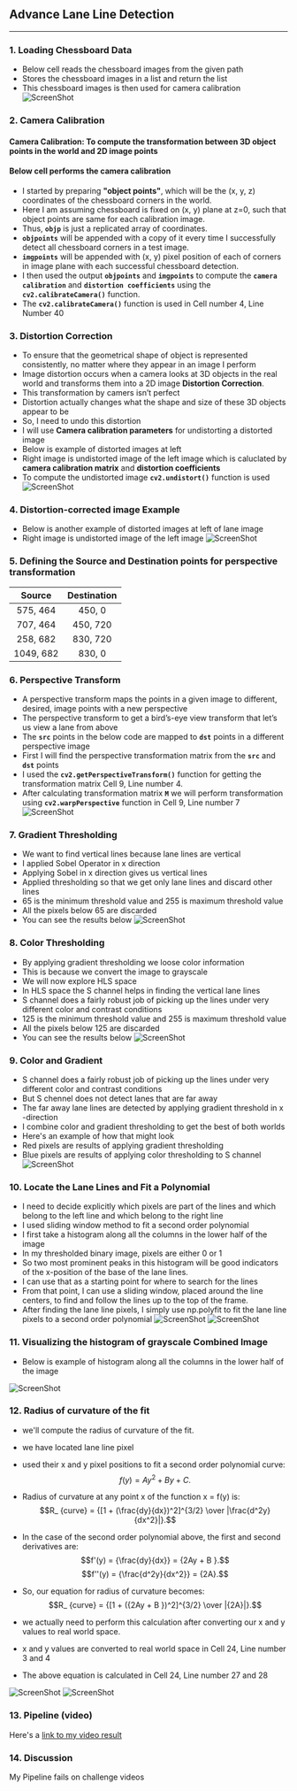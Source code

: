 ## **Advance Lane Line Detection** 
---
[image01]: ./images/Chess_Image.PNG
[image02]: ./images/Correct_Distortion.PNG
[image03]: ./images/Birds_Eye.PNG
[image04]: ./images/Gradient_Thresholding.PNG
[image05]: ./images/S_Thresholding.PNG
[image06]: ./images/Combined.PNG
[image07]: ./images/Sliding_Window.PNG
[image08]: ./images/Sliding_Window_1.PNG
[image09]: ./images/Chess_Corrected.PNG
[image10]: ./images/Mapping_Lanes.PNG
[image11]: ./images/Radius.PNG
[image12]: ./images/Histogram.PNG



### 1. Loading Chessboard Data

- Below cell reads the chessboard images from the given path
- Stores the chessboard images in a list and return the list
- This chessboard images is then used for camera calibration
![ScreenShot][image01]


### 2. Camera Calibration


#### Camera Calibration: To compute the transformation between 3D object points in the world and 2D image points

#### Below cell performs the camera calibration

- I started by preparing **"object points"**, which will be the (x, y, z) coordinates of the chessboard corners in the world.
- Here I am assuming chessboard is fixed on (x, y) plane at z=0, such that object points are same for each calibration image.
- Thus, **`objp`** is just a replicated array of coordinates.
- **`objpoints`** will be appended with a copy of it every time I successfully detect all chessboard corners in a test image.
- **`imgpoints`** will be appended with (x, y) pixel position of each of corners in image plane with each successful chessboard detection.
- I then used the output **`objpoints`** and **`imgpoints`** to compute the **`camera calibration`** and **`distortion coefficients`** using the **`cv2.calibrateCamera()`** function.
- The **`cv2.calibrateCamera()`** function is used in Cell number 4, Line Number 40

### 3. Distortion Correction

- To ensure that the geometrical shape of object is represented consistently, no matter where they appear in an image I perform 
- Image distortion occurs when a camera looks at 3D objects in the real world and transforms them into a 2D image **Distortion Correction**.
- This transformation by camers isn’t perfect
- Distortion actually changes what the shape and size of these 3D objects appear to be
- So, I need to undo this distortion
- I will use **Camera calibration parameters** for undistorting a distorted image
- Below is example of distorted images at left 
- Right image is undistorted image of the left image which is caluclated by **camera calibration matrix** and **distortion coefficients**
- To compute the undistorted image  **`cv2.undistort()`** function is used
![ScreenShot][image09]


### 4. Distortion-corrected image Example
- Below is another example of distorted images at left of lane image 
- Right image is undistorted image of the left image
![ScreenShot][image02]

### 5. Defining the Source and Destination points for perspective transformation


| Source         | Destination   | 
|:-------------: |:-------------:| 
| 575,  464      | 450, 0        | 
| 707,  464      | 450, 720      |
| 258,  682      | 830, 720      |
| 1049, 682      | 830, 0        |




### 6. Perspective Transform

- A perspective transform maps the points in a given image to different, desired, image points with a new perspective
- The perspective transform to get a bird’s-eye view transform that let’s us view a lane from above
- The **`src`** points in the below code are mapped to **`dst`** points in a different perspective image 
- First I will find the perspective transformation matrix from the **`src`** and **`dst`** points
- I used the **`cv2.getPerspectiveTransform()`** function for getting the transformation matrix Cell 9, Line number 4.
- After calculating transformation matrix **`M`** we will perform transformation using **`cv2.warpPerspective`** function in Cell 9, Line number 7 
![ScreenShot][image03]



### 7. Gradient Thresholding 

- We want to find vertical lines because lane lines are vertical
- I applied Sobel Operator in x direction
- Applying Sobel in x direction gives us vertical lines
- Applied thresholding so that we get only lane lines and discard other lines
- 65 is the minimum threshold value and 255 is maximum threshold value
- All the pixels below 65 are discarded
- You can see the results below
![ScreenShot][image04]

 
### 8. Color Thresholding

- By applying gradient thresholding we loose color information
- This is because we convert the image to grayscale
- We will now explore HLS space
- In HLS space the S channel helps in finding the vertical lane lines
- S channel does a fairly robust job of picking up the lines under very different color and contrast conditions
- 125 is the minimum threshold value and 255 is maximum threshold value
- All the pixels below 125 are discarded
- You can see the results below
![ScreenShot][image05]


### 9. Color and Gradient

- S channel does a fairly robust job of picking up the lines under very different color and contrast conditions
- But S chennel does not detect lanes that are far away
- The far away lane lines are detected by applying gradient threshold in x -direction
- I combine color and gradient thresholding to get the best of both worlds
- Here's an example of how that might look
- Red pixels are results of applying gradient thresholding
- Blue pixels are results of applying color thresholding to S channel
![ScreenShot][image06]


### 10. Locate the Lane Lines and Fit a Polynomial


- I  need to decide explicitly which pixels are part of the lines and which belong to the left line and which belong to the right line
- I used sliding window method to fit a second order polynomial
- I first take a histogram along all the columns in the lower half of the image 
- In my thresholded binary image, pixels are either 0 or 1
- So two most prominent peaks in this histogram will be good indicators of the x-position of the base of the lane lines.
- I can use that as a starting point for where to search for the lines
-  From that point, I can use a sliding window, placed around the line centers, to find and follow the lines up to the top of the frame.
- After finding the lane line pixels, I simply use np.polyfit to fit the lane line pixels to a second order polynomial
![ScreenShot][image07]
![ScreenShot][image08]

### 11. Visualizing the histogram of grayscale Combined Image

- Below is example of histogram along all the columns in the lower half of the image 

![ScreenShot][image12]






### 12. Radius of curvature of the fit

- we'll compute the radius of curvature of the fit.
- we have located lane line pixel
- used their x and y pixel positions to fit a second order polynomial curve:
$$f(y) = {Ay^2 + By + C}.$$
- Radius of curvature at any point x of the function x = f(y) is:
$$R_ {curve} = {[1 + (\frac{dy}{dx})^2]^{3/2} \over |\frac{d^2y}{dx^2}|}.$$
- In the case of the second order polynomial above, the first and second derivatives are: 
$$f'(y) = {\frac{dy}{dx}} = {2Ay + B }.$$
$$f''(y) = {\frac{d^2y}{dx^2}} = {2A}.$$
- So, our equation for radius of curvature becomes:
$$R_ {curve} = {[1 + ({2Ay + B })^2]^{3/2} \over |{2A}|}.$$

- we actually need to perform this calculation after converting our x and y values to real world space.
-  x and y values are converted to real world space in Cell 24, Line number 3 and 4
- The above equation is calculated in Cell 24, Line number 27 and 28

![ScreenShot][image10]
![ScreenShot][image11]

### 13. Pipeline (video)

Here's a [link to my video result](./project_video_output.mp4)

### 14. Discussion

My Pipeline fails on challenge videos
